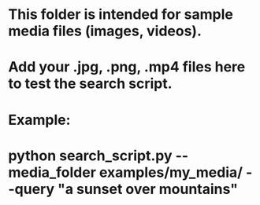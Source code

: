 # This folder is intended for sample media files (images, videos).
# Add your .jpg, .png, .mp4 files here to test the search script.
# Example:
# python search_script.py --media_folder examples/my_media/ --query "a sunset over mountains" 